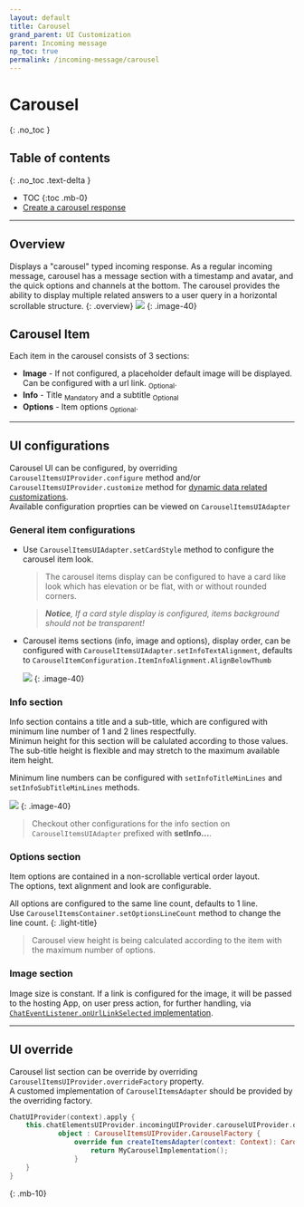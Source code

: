 ```yaml
---
layout: default
title: Carousel
grand_parent: UI Customization
parent: Incoming message 
np_toc: true
permalink: /incoming-message/carousel
---
```


# Carousel 
{: .no_toc }

## Table of contents
{: .no_toc .text-delta }

- TOC
{:toc .mb-0}
- [Create a carousel response](https://support.bold360.com/bold360/help/how-to-create-an-image-gallery-in-conversational-articles)

---

## Overview
Displays a "carousel" typed incoming response. 
As a regular incoming message, carousel has a message section with a timestamp and avatar, and the quick options and channels at the bottom. The carousel provides the ability to display multiple related answers to a user query in a horizontal scrollable structure.
{: .overview}
![](/assets/carousel.png)
{: .image-40}


## Carousel Item
Each item in the carousel consists of 3 sections: 
- **Image** - If not configured, a placeholder default image will be displayed.
    Can be configured with a url link. <sub>Optional</sub>.
- **Info** - Title <sub>Mandatory</sub> and a subtitle <sub>Optional</sub> 
- **Options** - Item options <sub>Optional</sub>.

---

## UI configurations
Carousel UI can be configured, by overriding `CarouselItemsUIProvider.configure` method and/or `CarouselItemsUIProvider.customize` method for [dynamic data related customizations](/docs/chat-configuration/ui-cutomization/how-it-works#customize).   
Available configuration proprties can be viewed on `CarouselItemsUIAdapter`

### General item configurations
- Use `CarouselItemsUIAdapter.setCardStyle` method to configure the carousel item look. 
  > The carousel items display can be configured to have a card like look which has elevation or be flat, with or without rounded corners. 

  >_**Notice**, If a card style display is configured, items background should not be transparent!_

- Carousel items sections (info, image and options), display order, can be configured with `CarouselItemsUIAdapter.setInfoTextAlignment`, defaults to `CarouselItemConfiguration.ItemInfoAlignment.AlignBelowThumb` 

  ![](/assets/customed-carousel.png)
  {: .image-40}


### Info section
Info section contains a title and a sub-title, which are configured with minimum line number of 1 and 2 lines respectfully.   
Minimun height for this section will be calulated according to those values.
The sub-title height is flexible and may stretch to the maximum available item height.

Minimum line numbers can be configured with `setInfoTitleMinLines` and `setInfoSubTitleMinLines` methods.

![](/assets/carousel-info.png)
{: .image-40}

> Checkout other configurations for the info section on `CarouselItemsUIAdapter` prefixed with **setInfo...**.

### Options section
Item options are contained in a non-scrollable vertical order layout.  
The options, text alignment and look are configurable.

All options are configured to the same line count, defaults to 1 line.   
Use `CarouselItemsContainer.setOptionsLineCount` method to change the line count.
{: .light-title}   
> Carousel view height is being calculated according to the item with the maximum number of options.

### Image section
Image size is constant. 
If a link is configured for the image, it will be passed to the hosting App, on user press action, for further handling, via [`ChatEventListener.onUrlLinkSelected` implementation](/docs/chat-configuration/tracking-events/events-and-notifications#listening-to-url-navigation).

---

## UI override
Carousel list section can be override by overriding `CarouselItemsUIProvider.overrideFactory` property.    
A customed implementation of `CarouselItemsAdapter` should be provided by the overriding factory.

```kotlin
ChatUIProvider(context).apply {
    this.chatElementsUIProvider.incomingUIProvider.carouselUIProvider.overrideFactory =
            object : CarouselItemsUIProvider.CarouselFactory {
                override fun createItemsAdapter(context: Context): CarouselItemsAdapter {
                    return MyCarouselImplementation();
                }
    }
}
```     
{: .mb-10}       
